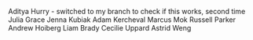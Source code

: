 Aditya Hurry - switched to my branch to check if this works, second time
Julia Grace
Jenna Kubiak
Adam Kercheval
Marcus Mok
Russell Parker
Andrew Hoiberg
Liam Brady
Cecilie Uppard
Astrid Weng